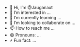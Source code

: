 - 👋 Hi, I’m @Jauganaut
- 👀 I’m interested in ...
- 🌱 I’m currently learning ...
- 💞️ I’m looking to collaborate on ...
- 📫 How to reach me ...
- 😄 Pronouns: ...
- ⚡ Fun fact: ...

<!---
Jauganaut/Jauganaut is a ✨ special ✨ repository because its `README.md` (this file) appears on your GitHub profile.
You can click the Preview link to take a look at your changes.
--->
